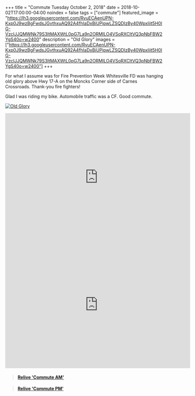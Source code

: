 +++
title =  "Commute Tuesday October 2, 2018"
date = 2018-10-02T17:00:00-04:00
noindex = false
tags = ["commute"]
featured_image = "https://lh3.googleusercontent.com/RvuECAenUPN-Kxp0J9wzBgFwdsJGvthxuAQ92A4fhIaDxBiUPipwLZSQDIzBy40Wpxliit5H0IG-VzcIJJQMWNk79S3ItMAXWtL0pG7La9n2ORMILO4VSoRXCItVQ3pNbFBW2YgS40o=w2400"
description = "Old Glory"
images = ["https://lh3.googleusercontent.com/RvuECAenUPN-Kxp0J9wzBgFwdsJGvthxuAQ92A4fhIaDxBiUPipwLZSQDIzBy40Wpxliit5H0IG-VzcIJJQMWNk79S3ItMAXWtL0pG7La9n2ORMILO4VSoRXCItVQ3pNbFBW2YgS40o=w2400"]
+++

For what I assume was for Fire Prevention Week Whitesville FD was hanging old glory above Hwy 17-A on the Moncks Corner side of Carnes Crossroads. Thank-you fire fighters!

Glad I was riding my bike. Automobile traffic was a CF. Good commute.

[![Old Glory](https://lh3.googleusercontent.com/x-9OYd6OdylRRcGg-aBPsxWAuM_xx3JlZz-Qx1r-PaSoe7Y8rOsU5ib0JtWjf7Mmm1yBzMO9ta5wo1E4cjgPu5qy0YtrrfFDAygJ3j3fhr4qpBN_OE4EEOCMEu4nL1EdVxPZqANEk74=w2400)](https://lh3.googleusercontent.com/x-9OYd6OdylRRcGg-aBPsxWAuM_xx3JlZz-Qx1r-PaSoe7Y8rOsU5ib0JtWjf7Mmm1yBzMO9ta5wo1E4cjgPu5qy0YtrrfFDAygJ3j3fhr4qpBN_OE4EEOCMEu4nL1EdVxPZqANEk74=w2400)


<iframe height='405' width='590' frameborder='0' allowtransparency='true' scrolling='no' src='https://www.strava.com/activities/1880284142/embed/81acf4f701b658208aa598ce28cd05bb5f8d713f'></iframe>

<iframe height='405' width='590' frameborder='0' allowtransparency='true' scrolling='no' src='https://www.strava.com/activities/1879076009/embed/c27732e2b23d2218094c121bc25cface577054c5'></iframe>

<blockquote class="embedly-card" data-card-controls="0" data-card-key="f1631a41cb254ca5b035dc5747a5bd75"><h4><a href="https://www.relive.cc/view/1879076009?r=embed-site">Relive 'Commute AM'</a></h4></blockquote>
        <script async src="//cdn.embedly.com/widgets/platform.js" charset="UTF-8"></script>


<blockquote class="embedly-card" data-card-controls="0" data-card-key="f1631a41cb254ca5b035dc5747a5bd75"><h4><a href="https://www.relive.cc/view/1880284142?r=embed-site">Relive 'Commute PM'</a></h4></blockquote>
        <script async src="//cdn.embedly.com/widgets/platform.js" charset="UTF-8"></script>
